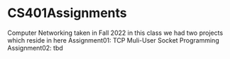 # CS401Assignments
Computer Networking taken in Fall 2022
in this class we had two projects which reside in here
Assignment01: TCP Muli-User Socket Programming 
Assignment02: tbd
